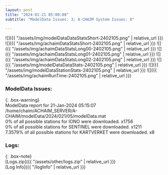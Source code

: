 ```yaml
---
layout: post
title: "2024-01-21 05:00:00"
subtitle: "ModelData Issues: 3; A-CHAIM System Issues: 0"

---
```


![]({{ "/assets/img/modelDataDataStatsShort-2402105.png" | relative_url }})
![]({{ "/assets/img/achaimDataStatsShort-2402105.png" | relative_url }})
![]({{ "/assets/img/achaimDataStatsLong00-2402105.png" | relative_url }})
![]({{ "/assets/img/achaimDataStatsLong01-2402105.png" | relative_url }})
![]({{ "/assets/img/achaimDataStatsLong02-2402105.png" | relative_url }})
![]({{ "/assets/img/modelDataDataStats-2402105.png" | relative_url }})
![]({{ "/assets/img/modelDataStationStats-2402105.png" | relative_url }})
![]({{ "/assets/img/achaimRunTime-2402105.png" | relative_url }})


### ModelData Issues:  
  
{: .box-warning}  
 ModelData report for 21-Jan-2024 05:15:07   
 /home/chaim/ACHAIM_SERVER/A-CHAIM/modelData/2024/021/05/modelData.mat   
 0% of all possible stations for IONO were downloaded. x1756   
 0% of all possible stations for SENTINEL were downloaded. x1211   
 7.3579% of all possible stations for KARTVERKET were downloaded. x8   
  


### Logs:  
  
{: .box-note}  
[Logs.zip]({{ "/assets/other/logs.zip" | relative_url }})  
[Log Info]({{ "/logInfo" | relative_url }})  
